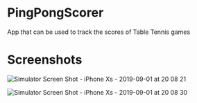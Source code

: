 # PingPongScorer

App that can be used to track the scores of Table Tennis games

# Screenshots

![Simulator Screen Shot - iPhone Xs - 2019-09-01 at 20 08 21](https://user-images.githubusercontent.com/12193721/64076256-1e5d5e00-ccf5-11e9-9a28-66de23bb5941.png)

![Simulator Screen Shot - iPhone Xs - 2019-09-01 at 20 08 30](https://user-images.githubusercontent.com/12193721/64076266-3503b500-ccf5-11e9-8787-29356f0ce5dd.png)
